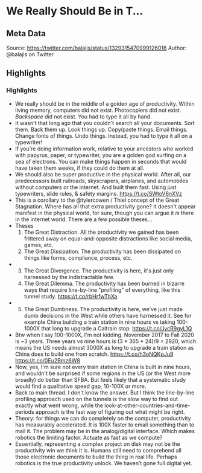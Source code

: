 # We Really Should Be in T...

## Meta Data

Source:  https://twitter.com/balajis/status/1329315470999126016 
Author: @balajis on Twitter

## Highlights

### Highlights

- We really should be in the middle of a golden age of productivity. Within living memory, computers did not exist. Photocopiers did not exist. *Backspace* did not exist. You had to type it all by hand.
- It wasn't that long ago that you couldn't search all your documents. Sort them. Back them up. Look things up. Copy/paste things. Email things. Change fonts of things. Undo things.
  Instead, you had to type it all on a typewriter!
- If you're doing information work, relative to your ancestors who worked with papyrus, paper, or typewriter, you are a golden god surfing on a sea of electrons. You can make things happen in seconds that would have taken them weeks, if they could do them at all.
- We should also be super productive in the physical world. After all, our predecessors built railroads, skyscrapers, airplanes, and automobiles without computers or the internet. And built them fast. Using just typewriters, slide rules, & safety margins. https://t.co/SWtoV6nXVz
- This is a corollary to the @tylercowen / Thiel concept of the Great Stagnation. Where has all that extra productivity gone? It doesn't appear manifest in the physical world, for sure, though you can argue it *is* there in the internet world. There are a few possible theses...
- Theses
  1) The Great Distraction. All the productivity we gained has been frittered away on equal-and-opposite distractions like social media, games, etc.
  2) The Great Dissipation. The productivity has been dissipated on things like forms, compliance, process, etc.
- 3) The Great Divergence. The productivity is here, it's just only harnessed by the indistractable few.
  4) The Great Dilemma. The productivity has been burned in bizarre ways that require line-by-line "profiling" of everything, like this tunnel study. https://t.co/rbHrfwThXa
- 5) The Great Dumbness. The productivity is here, we've just made dumb decisions in the West while others have harnessed it. See for example China building a train station in nine hours vs taking 100-1000X that long to upgrade a Caltrain stop. https://t.co/JycR9gvL1Q
- Btw when I say 100-1000X, I'm not kidding. November 2017 to Fall 2020 is ~3 years.
  Three years vs nine hours is (3 * 365 * 24)/9 = 2920, which means the US needs almost 3000X as long to upgrade a train station as China does to build one from scratch.
  https://t.co/h3oNQKpJu9 https://t.co/0Eu2Bmz6W8
- Now, yes, I'm sure not every train station in China is built in nine hours, and wouldn't be surprised if some regions in the US (or the West more broadly) do better than SFBA. But feels likely that a systematic study would find a qualitative speed gap, 10-100X or more.
- Back to main thread. I don't know the answer. But I think the line-by-line profiling approach used on the tunnels is the slow way to find out exactly what went wrong, while the look-at-other-countries-and-time-periods approach is the fast way of figuring out what might be right.
- Theory: for things we can do completely on the computer, productivity has measurably accelerated. It is 100X faster to email something than to mail it.
  The problem may be in the analog/digital interface. Which makes robotics the limiting factor. Actuate as fast as we compute?
- Essentially, representing a complex project on disk may not be the productivity win we think it is. Humans still need to comprehend all those electronic documents to build the thing in real life.
  Perhaps robotics is the true productivity unlock. We haven’t gone full digital yet.

